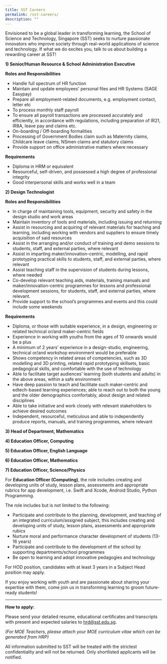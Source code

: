 ```yaml
---
title: SST Careers
permalink: /sst-careers/
description: ""
---
```

Envisioned to be a global leader in transforming learning, the School of Science and Technology, Singapore (SST) seeks to nurture passionate innovators who improve society through real-world applications of science and technology. If what we do excites you, talk to us about building a rewarding career at SST!
    
**1) Senior/Human Resource & School Administration Executive**

**Roles and Responsibilities**

*   Handle full spectrum of HR function
*   Maintain and update employees' personal files and HR Systems (SAGE Easypay)
*   Prepare all employment-related documents, e.g. employment contact, letter etc  
*   To process monthly staff payroll
*   To ensure all payroll transactions are processed accurately and efficiently, in accordance with regulations, including preparation of IR21, IR8A, leave pay and claims etc.
*   On-boarding / Off-boarding formalities
*   Processing of Government Bodies claim such as Maternity claims, Childcare leave claims, NSmen claims and statutory claims
*   Provide support on office administrative matters where necessary

**Requirements**

*   Diploma in HRM or equivalent
*   Resourceful, self-driven, and possessed a high degree of professional integrity
*   Good interpersonal skills and works well in a team

**2) Design Technologist**

**Roles and Responsibilities**
* In charge of maintaining tools, equipment, security and safety in the design studio and work areas  
* Maintain inventory of tools and materials, including issuing and returning  
* Assist in resourcing and acquiring of relevant materials for teaching and learning, including working with vendors and suppliers to ensure timely acquisition of said resources  
* Assist in the arranging and/or conduct of training and demo sessions to students, staff, and external parties, where relevant  
* Assist in imparting maker/innovation-centric, modelling, and rapid prototyping practical skills to students, staff, and external parties, where relevant  
* Assist teaching staff in the supervision of students during lessons, where needed  
* Co-develop relevant teaching aids, materials, training manuals and maker/innovation-centric programmes for lessons and professional development sessions, for students, staff, and external parties, where relevant.  
* Provide support to the school’s programmes and events and this could include some weekends

**Requirements**
* Diploma, or those with suitable experience, in a design, engineering or related technical or/and maker-centric fields  
* Experience in working with youths from the ages of 10 onwards would be a plus  
* A minimum of 2 years’ experience in a design-studio, engineering, technical or/and workshop environment would be preferable  
* Shows competency in related areas of competencies, such as 3D modelling and 3D printing, related rapid prototyping skillsets, basic pedagogical skills, and comfortable with the use of technology  
* Able to facilitate target audiences’ learning (both students and adults) in the above areas, within a safe environment  
* Have deep passion to teach and facilitate such maker-centric and edtech-based learning experiences; able to reach out to both the young and the older demographics comfortably, about design and related disciplines
* Able to take initiative and work closely with relevant stakeholders to achieve desired outcomes  
* Independent, resourceful, meticulous and able to independently produce reports, manuals, and training programmes, where relevant

**3) Head of Department, Mathematics**

**4) Education Officer, Computing**

**5) Education Officer, English Language**

**6) Education Officer, Mathematics**

**7) Education Officer, Science/Physics**

For **Education Officer (Computing)**, the role includes creating and developing units of study, lesson plans, assessments and appropriate rubrics for app development, i.e. Swift and Xcode, Android Studio, Python Programming.

The role includes but is not limited to the following:

*   Participate and contribute to the planning, development, and teaching of an integrated curriculum/assigned subject, this includes creating and developing units of study, lesson plans, assessments and appropriate rubics
*   Nurture moral and performance character development of students (13-16 years)
*   Participate and contribute to the development of the school by supporting departments/school programmes
*   Be open to learning and adopt innovative pedagogies and technology

For HOD position, candidates with at least 3 years in a Subject Head position may apply.

If you enjoy working with youth and are passionate about sharing your expertise with them, come join us in transforming learning to groom future-ready students!

* * *

**How to apply:**

Please send your detailed resume, educational certificates and transcripts with present and expected salaries to [hrd@sst.edu.sg](mailto:hrd@sst.edu.sg).

_(For MOE Teachers, please attach your MOE curriculum vitae which can be generated from HRP)_

All information submitted to SST will be treated with the strictest confidentiality and will not be returned. Only shortlisted applicants will be notified.
